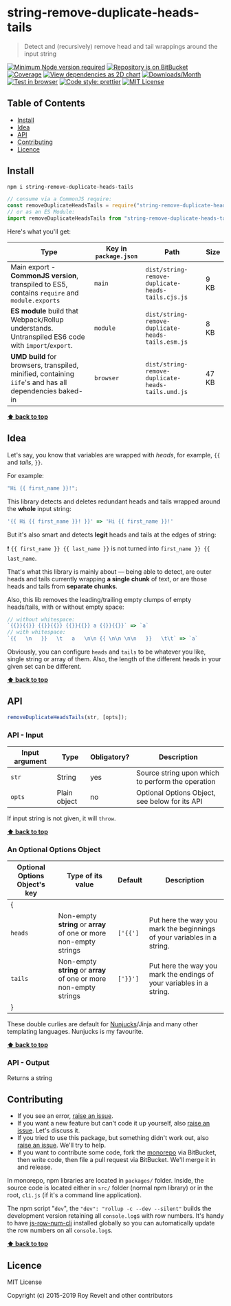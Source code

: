 # string-remove-duplicate-heads-tails

> Detect and (recursively) remove head and tail wrappings around the input string

[![Minimum Node version required][node-img]][node-url]
[![Repository is on BitBucket][bitbucket-img]][bitbucket-url]
[![Coverage][cov-img]][cov-url]
[![View dependencies as 2D chart][deps2d-img]][deps2d-url]
[![Downloads/Month][downloads-img]][downloads-url]
[![Test in browser][runkit-img]][runkit-url]
[![Code style: prettier][prettier-img]][prettier-url]
[![MIT License][license-img]][license-url]

## Table of Contents

- [Install](#markdown-header-install)
- [Idea](#markdown-header-idea)
- [API](#markdown-header-api)
- [Contributing](#markdown-header-contributing)
- [Licence](#markdown-header-licence)

## Install

```bash
npm i string-remove-duplicate-heads-tails
```

```js
// consume via a CommonJS require:
const removeDuplicateHeadsTails = require("string-remove-duplicate-heads-tails");
// or as an ES Module:
import removeDuplicateHeadsTails from "string-remove-duplicate-heads-tails";
```

Here's what you'll get:

| Type                                                                                                    | Key in `package.json` | Path                                              | Size  |
| ------------------------------------------------------------------------------------------------------- | --------------------- | ------------------------------------------------- | ----- |
| Main export - **CommonJS version**, transpiled to ES5, contains `require` and `module.exports`          | `main`                | `dist/string-remove-duplicate-heads-tails.cjs.js` | 9 KB  |
| **ES module** build that Webpack/Rollup understands. Untranspiled ES6 code with `import`/`export`.      | `module`              | `dist/string-remove-duplicate-heads-tails.esm.js` | 8 KB  |
| **UMD build** for browsers, transpiled, minified, containing `iife`'s and has all dependencies baked-in | `browser`             | `dist/string-remove-duplicate-heads-tails.umd.js` | 47 KB |

**[⬆ back to top](#markdown-header-string-remove-duplicate-heads-tails)**

## Idea

Let's say, you know that variables are wrapped with _heads_, for example, `{{` and _tails_, `}}`.

For example:

```js
"Hi {{ first_name }}!";
```

This library detects and deletes redundant heads and tails wrapped around the **whole** input string:

```js
'{{ Hi {{ first_name }}! }}' => 'Hi {{ first_name }}!'
```

But it's also smart and detects **legit** heads and tails at the edges of string:

:exclamation: `{{ first_name }} {{ last_name }}` is not turned into `first_name }} {{ last_name`.

That's what this library is mainly about — being able to detect, are outer heads and tails currently wrapping **a single chunk** of text, or are those heads and tails from **separate chunks**.

Also, this lib removes the leading/trailing empty clumps of empty heads/tails, with or without empty space:

```js
// without whitespace:
`{{}}{{}} {{}}{{}} {{}}{{}} a {{}}{{}}` => `a`
// with whitespace:
`{{   \n   }}   \t   a   \n\n {{ \n\n \n\n   }}   \t\t` => `a`
```

Obviously, you can configure `heads` and `tails` to be whatever you like, single string or array of them. Also, the length of the different heads in your given set can be different.

**[⬆ back to top](#markdown-header-string-remove-duplicate-heads-tails)**

## API

```js
removeDuplicateHeadsTails(str, [opts]);
```

### API - Input

| Input argument | Type         | Obligatory? | Description                                       |
| -------------- | ------------ | ----------- | ------------------------------------------------- |
| `str`          | String       | yes         | Source string upon which to perform the operation |
| `opts`         | Plain object | no          | Optional Options Object, see below for its API    |

If input string is not given, it will `throw`.

**[⬆ back to top](#markdown-header-string-remove-duplicate-heads-tails)**

### An Optional Options Object

| Optional Options Object's key | Type of its value                                                  | Default  | Description                                                             |
| ----------------------------- | ------------------------------------------------------------------ | -------- | ----------------------------------------------------------------------- |
| {                             |                                                                    |          |
| `heads`                       | Non-empty **string** or **array** of one or more non-empty strings | `['{{']` | Put here the way you mark the beginnings of your variables in a string. |
| `tails`                       | Non-empty **string** or **array** of one or more non-empty strings | `['}}']` | Put here the way you mark the endings of your variables in a string.    |
| }                             |                                                                    |          |

These double curlies are default for [Nunjucks](https://mozilla.github.io/nunjucks/)/Jinja and many other templating languages. Nunjucks is my favourite.

**[⬆ back to top](#markdown-header-string-remove-duplicate-heads-tails)**

### API - Output

Returns a string

## Contributing

- If you see an error, [raise an issue](https://bitbucket.org/codsen/codsen/issues/new?title=string-remove-duplicate-heads-tails%20package%20-%20put%20title%20here).
- If you want a new feature but can't code it up yourself, also [raise an issue](https://bitbucket.org/codsen/codsen/issues/new?title=string-remove-duplicate-heads-tails%20package%20-%20put%20title%20here). Let's discuss it.
- If you tried to use this package, but something didn't work out, also [raise an issue](https://bitbucket.org/codsen/codsen/issues/new?title=string-remove-duplicate-heads-tails%20package%20-%20put%20title%20here). We'll try to help.
- If you want to contribute some code, fork the [monorepo](https://bitbucket.org/codsen/codsen/src/) via BitBucket, then write code, then file a pull request via BitBucket. We'll merge it in and release.

In monorepo, npm libraries are located in `packages/` folder. Inside, the source code is located either in `src/` folder (normal npm library) or in the root, `cli.js` (if it's a command line application).

The npm script "`dev`", the `"dev": "rollup -c --dev --silent"` builds the development version retaining all `console.log`s with row numbers. It's handy to have [js-row-num-cli](https://www.npmjs.com/package/js-row-num-cli) installed globally so you can automatically update the row numbers on all `console.log`s.

**[⬆ back to top](#markdown-header-string-remove-duplicate-heads-tails)**

## Licence

MIT License

Copyright (c) 2015-2019 Roy Revelt and other contributors

[node-img]: https://img.shields.io/node/v/string-remove-duplicate-heads-tails.svg?style=flat-square&label=works%20on%20node
[node-url]: https://www.npmjs.com/package/string-remove-duplicate-heads-tails
[bitbucket-img]: https://img.shields.io/badge/repo-on%20BitBucket-brightgreen.svg?style=flat-square
[bitbucket-url]: https://bitbucket.org/codsen/codsen/src/master/packages/string-remove-duplicate-heads-tails
[cov-img]: https://img.shields.io/badge/coverage-100%-brightgreen.svg?style=flat-square
[cov-url]: https://bitbucket.org/codsen/codsen/src/master/packages/string-remove-duplicate-heads-tails
[deps2d-img]: https://img.shields.io/badge/deps%20in%202D-see_here-08f0fd.svg?style=flat-square
[deps2d-url]: http://npm.anvaka.com/#/view/2d/string-remove-duplicate-heads-tails
[downloads-img]: https://img.shields.io/npm/dm/string-remove-duplicate-heads-tails.svg?style=flat-square
[downloads-url]: https://npmcharts.com/compare/string-remove-duplicate-heads-tails
[runkit-img]: https://img.shields.io/badge/runkit-test_in_browser-a853ff.svg?style=flat-square
[runkit-url]: https://npm.runkit.com/string-remove-duplicate-heads-tails
[prettier-img]: https://img.shields.io/badge/code_style-prettier-ff69b4.svg?style=flat-square
[prettier-url]: https://prettier.io
[license-img]: https://img.shields.io/badge/licence-MIT-51c838.svg?style=flat-square
[license-url]: https://bitbucket.org/codsen/codsen/src/master/packages/string-remove-duplicate-heads-tails
